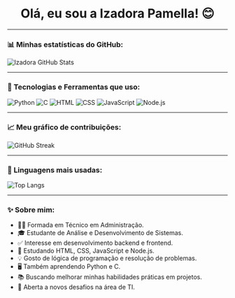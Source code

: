 <h1 align="center">Olá, eu sou a Izadora Pamella! 😊</h1>

---

### 📊 Minhas estatísticas do GitHub:

![Izadora GitHub Stats](https://github-readme-stats.vercel.app/api?username=izadorapam&show_icons=true&theme=dracula)

---

### 🚀 Tecnologias e Ferramentas que uso:

![Python](https://img.shields.io/badge/-Python-3776AB?style=flat-square&logo=python&logoColor=white)
![C](https://img.shields.io/badge/-C-00599C?style=flat-square&logo=c&logoColor=white)
![HTML](https://img.shields.io/badge/-HTML5-E34F26?style=flat-square&logo=html5&logoColor=white)
![CSS](https://img.shields.io/badge/-CSS3-1572B6?style=flat-square&logo=css3&logoColor=white)
![JavaScript](https://img.shields.io/badge/-JavaScript-F7DF1E?style=flat-square&logo=javascript&logoColor=black)
![Node.js](https://img.shields.io/badge/-Node.js-339933?style=flat-square&logo=node.js&logoColor=white)

---

### 📈 Meu gráfico de contribuições:

![GitHub Streak](https://github-readme-streak-stats.herokuapp.com/?user=izadorapam&theme=dracula)

---

### 📌 Linguagens mais usadas:

![Top Langs](https://github-readme-stats.vercel.app/api/top-langs/?username=izadorapam&layout=compact&theme=dracula)

---

### ✨ Sobre mim:

- 👩‍💻 Formada em Técnico em Administração.  
- 🎓 Estudante de Análise e Desenvolvimento de Sistemas.  
- ✅ Interesse em desenvolvimento backend e frontend.  
- 🌱 Estudando HTML, CSS, JavaScript e Node.js.  
- 💡 Gosto de lógica de programação e resolução de problemas.  
- 🖥️ Também aprendendo Python e C.  
- 📚 Buscando melhorar minhas habilidades práticas em projetos.  
- 🚀 Aberta a novos desafios na área de TI.  

